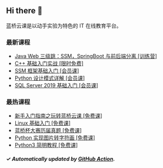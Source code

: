 ## Hi there 👋

蓝桥云课是以动手实验为特色的 IT 在线教育平台。

### 最新课程

<!-- LATEST:START -->
- [Java Web 三级跳：SSM，SpringBoot 与前后端分离 [训练营]](https://www.lanqiao.cn/courses/1405/)
- [C++ 基础入门实战 [限时免费]](https://www.lanqiao.cn/courses/2752/)
- [SSM 框架基础入门 [会员课]](https://www.lanqiao.cn/courses/817/)
- [Python 设计模式详解 [会员课]](https://www.lanqiao.cn/courses/356/)
- [SQL Server 2019 基础入门 [会员课]](https://www.lanqiao.cn/courses/2703/)
<!-- LATEST:END -->

### 最热课程

<!-- HOTEST:START -->
- [新手入门指南之玩转蓝桥云课 [免费课]](https://www.lanqiao.cn/courses/63/)
- [Linux 基础入门 [免费课]](https://www.lanqiao.cn/courses/1/)
- [蓝桥杯大赛历届真题 [免费课]](https://www.lanqiao.cn/courses/2786/)
- [Python 实现图片转字符画 [免费课]](https://www.lanqiao.cn/courses/370/)
- [Python3 简明教程 [免费课]](https://www.lanqiao.cn/courses/596/)
<!-- HOTEST:END -->

##### ✓ Automatically updated by [GitHub Action](https://github.com/lanqiao-courses/.github/actions/workflows/update.yml).
